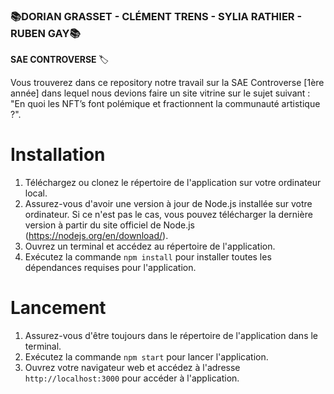### 📚DORIAN GRASSET - CLÉMENT TRENS - SYLIA RATHIER - RUBEN GAY📚

**SAE CONTROVERSE** 🏷️

Vous trouverez dans ce repository notre travail sur la SAE Controverse [1ère année] dans lequel nous devions faire un site vitrine sur le sujet suivant : "En quoi les NFT’s font polémique 
et fractionnent la communauté artistique ?".

# Installation

1. Téléchargez ou clonez le répertoire de l'application sur votre ordinateur local.
2. Assurez-vous d'avoir une version à jour de Node.js installée sur votre ordinateur. Si ce n'est pas le cas, vous pouvez télécharger la dernière version à partir du site officiel de Node.js (https://nodejs.org/en/download/).
3. Ouvrez un terminal et accédez au répertoire de l'application.
4. Exécutez la commande `npm install` pour installer toutes les dépendances requises pour l'application.

# Lancement

1. Assurez-vous d'être toujours dans le répertoire de l'application dans le terminal.
2. Exécutez la commande `npm start` pour lancer l'application.
3. Ouvrez votre navigateur web et accédez à l'adresse `http://localhost:3000` pour accéder à l'application.
